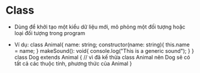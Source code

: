 # Class

- Dùng để khởi tạo một kiểu dữ liệu mới, mô phỏng một đối tượng hoặc loại đối tượng trong program

* Ví dụ:
  class Animal{
  name: string;
  constructor(name: string){
  this.name = name;
  }
  makeSound(): void{
  console.log("This is a generic sound");
  }
  }
  class Dog extends Animal {
  // vì đã kế thừa class Animal nên Dog sẽ có tất cả các thuộc tính, phương thức của Animal
}




